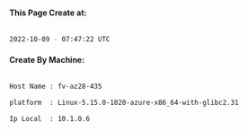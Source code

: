 
   
#### This Page Create at:

```bash

2022-10-09 - 07:47:22 UTC

```

#### Create By Machine:

```bash

Host Name : fv-az28-435

platform  : Linux-5.15.0-1020-azure-x86_64-with-glibc2.31

Ip Local  : 10.1.0.6

```

